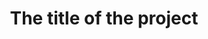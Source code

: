 ---
title: The title of the project

# under ./assets/imgs/project_thumbnails/
thumbnail: thumbnail.png 

complete: false

description:
    The fractal simulator project aims to develop a software application that generates and visualizes fractals in real-time.

build_logs:
    - loglink1
    - loglink2
    - loglink3


supplemental_links:
    - text: "Description"
      link: "https://example.com/"
      primary: true

    - text: "Other"
      link: "https://example.com/"

video: https://www.youtube.com/FOOBAR

gallery: # under assets/imgs/galleries/
- filename: image.png 
  caption: Some caption.
  video: true/false

published: false
---